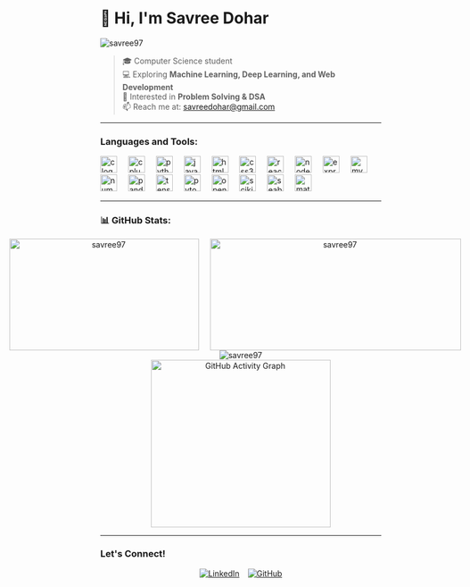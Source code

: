 # 👋 Hi, I'm **Savree Dohar**

<p align="left"> 
  <img src="https://komarev.com/ghpvc/?username=savree97&label=Profile%20views&color=0e75b6&style=flat-square" alt="savree97" /> 
</p>

> 🎓 Computer Science student  
> 💻 Exploring **Machine Learning, Deep Learning, and Web Development**  
> 🚀 Interested in **Problem Solving & DSA**  
> 📫 Reach me at: [savreedohar@gmail.com](mailto:savreedohar@gmail.com)  

---

### **Languages and Tools:**
<div align="left">
  <img src="https://cdn.jsdelivr.net/gh/devicons/devicon/icons/c/c-original.svg" height="30" alt="c logo" />
  <img width="12" />
  <img src="https://cdn.jsdelivr.net/gh/devicons/devicon/icons/cplusplus/cplusplus-original.svg" height="30" alt="cplusplus logo" />
  <img width="12" />
  <img src="https://cdn.jsdelivr.net/gh/devicons/devicon/icons/python/python-original.svg" height="30" alt="python logo" />
  <img width="12" />
  <img src="https://cdn.jsdelivr.net/gh/devicons/devicon/icons/javascript/javascript-original.svg" height="30" alt="javascript logo" />
  <img width="12" />
  <img src="https://cdn.jsdelivr.net/gh/devicons/devicon/icons/html5/html5-original.svg" height="30" alt="html5 logo" />
  <img width="12" />
  <img src="https://cdn.jsdelivr.net/gh/devicons/devicon/icons/css3/css3-original.svg" height="30" alt="css3 logo" />
  <img width="12" />
  <img src="https://cdn.jsdelivr.net/gh/devicons/devicon/icons/react/react-original.svg" height="30" alt="react logo" />
  <img width="12" />
  <img src="https://cdn.jsdelivr.net/gh/devicons/devicon/icons/nodejs/nodejs-original.svg" height="30" alt="nodejs logo" />
  <img width="12" />
  <img src="https://cdn.jsdelivr.net/gh/devicons/devicon/icons/express/express-original.svg" height="30" alt="express logo" />
  <img width="12" />
  <img src="https://cdn.jsdelivr.net/gh/devicons/devicon/icons/mysql/mysql-original.svg" height="30" alt="mysql logo" />
  <img width="12" />
  <img src="https://cdn.jsdelivr.net/gh/devicons/devicon/icons/numpy/numpy-original.svg" height="30" alt="numpy logo" />
  <img width="12" />
  <img src="https://cdn.jsdelivr.net/gh/devicons/devicon/icons/pandas/pandas-original.svg" height="30" alt="pandas logo" />
  <img width="12" />
  <img src="https://cdn.jsdelivr.net/gh/devicons/devicon/icons/tensorflow/tensorflow-original.svg" height="30" alt="tensorflow logo" />
  <img width="12" />
  <img src="https://cdn.jsdelivr.net/gh/devicons/devicon/icons/pytorch/pytorch-original.svg" height="30" alt="pytorch logo" />
  <img width="12" />
  <img src="https://cdn.jsdelivr.net/gh/devicons/devicon/icons/opencv/opencv-original.svg" height="30" alt="opencv logo" />
  <img width="12" />
  <img src="https://upload.wikimedia.org/wikipedia/commons/0/05/Scikit_learn_logo_small.svg" height="30" alt="scikit-learn logo" />
  <img width="12" />
  <img src="https://seaborn.pydata.org/_images/logo-mark-lightbg.svg" height="30" alt="seaborn logo" />
  <img width="12" />
  <img src="https://upload.wikimedia.org/wikipedia/commons/2/21/Matlab_Logo.png" height="30" alt="matlab logo" />
</div>

---

### 📊 GitHub Stats:
<div style="display: flex; justify-content: center; align-items: center; flex-direction: column; text-align: center;">
 <div style="display: flex; justify-content: center; align-items: center;">
    <img src="https://github-readme-stats.vercel.app/api/top-langs?username=savree97&show_icons=true&theme=dark&locale=en&layout=compact" alt="savree97" style="height: 200px; width: 340px; margin-right: 20px;" />
    <img src="https://github-readme-stats.vercel.app/api?username=savree97&show_icons=true&theme=github_dark&locale=en" alt="savree97" style="height: 200px; width: 450px; margin-right: 20px;" />
</div>
  <img align="center" src="https://github-readme-streak-stats.herokuapp.com/?user=savree97&theme=dark" alt="savree97" />
  <img align="center" src="https://github-readme-activity-graph.vercel.app/graph?username=savree97&theme=github&bg_color=000000&color=00BFFF&line=00BFFF&point=00BFFF&area=true&area_color=00BFFF&hide_border=true" alt="GitHub Activity Graph" style="width: 80%; height: 300px;" />
</div>

---

### **Let's Connect!**
<div style="display: flex; justify-content: center; align-items: center; gap: 15px;">
  <a href="https://linkedin.com/in/savree-dohar-8a53002a2" target="_blank">
    <img src="https://img.shields.io/badge/LinkedIn-0077B5?style=for-the-badge&logo=linkedin&logoColor=white" alt="LinkedIn"/>
  </a>
  <a href="https://github.com/savree97" target="_blank">
    <img src="https://img.shields.io/badge/GitHub-181717?style=for-the-badge&logo=github&logoColor=white" alt="GitHub"/>
  </a>
</div>
